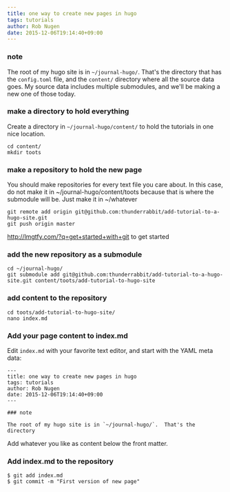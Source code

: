 ```yaml
---
title: one way to create new pages in hugo
tags: tutorials
author: Rob Nugen
date: 2015-12-06T19:14:40+09:00
---
```


### note

The root of my hugo site is in `~/journal-hugo/`.  That's the directory
that has the `config.toml` file, and the `content/` directory where
all the source data goes.  My source data includes multiple
submodules, and we'll be making a new one of those today.

### make a directory to hold everything

Create a directory in `~/journal-hugo/content/` to hold the tutorials in one nice location.

    cd content/
    mkdir toots

### make a repository to hold the new page

You should make repositories for every text file you care about.  In this case, do not make it in ~/journal-hugo/content/toots because that is where the submodule will be.  Just make it in ~/whatever

    git remote add origin git@github.com:thunderrabbit/add-tutorial-to-a-hugo-site.git
    git push origin master

http://lmgtfy.com/?q=get+started+with+git to get started

### add the new repository as a submodule

    cd ~/journal-hugo/
    git submodule add git@github.com:thunderrabbit/add-tutorial-to-a-hugo-site.git content/toots/add-tutorial-to-hugo-site

### add content to the repository

    cd toots/add-tutorial-to-hugo-site/
	nano index.md

### Add your page content to index.md

Edit `index.md` with your favorite text editor, and start with the YAML meta data:

    ---
    title: one way to create new pages in hugo
    tags: tutorials
    author: Rob Nugen
    date: 2015-12-06T19:14:40+09:00
    ---
    
    ### note
    
    The root of my hugo site is in `~/journal-hugo/`.  That's the directory

Add whatever you like as content below the front matter.

### Add index.md to the repository

    $ git add index.md
    $ git commit -m "First version of new page"
